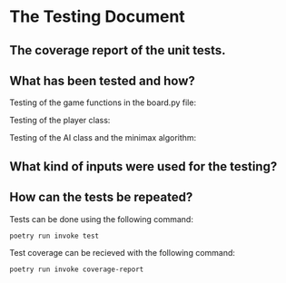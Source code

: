 # The Testing Document

## The coverage report of the unit tests.

## What has been tested and how?

Testing of the game functions in the board.py file:



Testing of the player class:



Testing of the AI class and the minimax algorithm:


## What kind of inputs were used for the testing?



## How can the tests be repeated?

Tests can be done using the following command:
```
poetry run invoke test
```
Test coverage can be recieved with the following command:
```
poetry run invoke coverage-report
```
